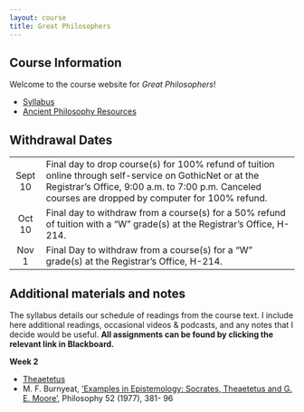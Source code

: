 ```yaml
---
layout: course
title: Great Philosophers
---
```





## Course Information

Welcome to the course website for *Great Philosophers*! 

+ [Syllabus](Syllabus.pdf)
+ [Ancient Philosophy Resources](resources)

## Withdrawal Dates

|         	 |     | 
| :-------------: | ------------- | 
| Sept 10 | Final day to drop course(s) for 100% refund of tuition online through self-service on GothicNet or at the Registrar’s Office, 9:00 a.m. to 7:00 p.m. Canceled courses are dropped by computer for 100% refund. |
| Oct 10 | Final day to withdraw from a course(s) for a 50% refund of tuition with a “W” grade(s) at the Registrar’s Office, H-214. |
| Nov 1  | Final Day to withdraw from a course(s) for a “W” grade(s) at the Registrar’s Office, H-214.|


## Additional materials and notes

The syllabus details our schedule of readings from the course text. I include here additional readings, occasional videos & podcasts, and any notes that I decide would be useful. **All assignments can be found by clicking the relevant link in Blackboard.**

**Week 2**

+ [Theaetetus](/reading/Theaetetus.pdf)
+	M. F. Burnyeat, [‘Examples in Epistemology: Socrates, Theaetetus and G. E. Moore’](reading/examples.pdf), Philosophy 52 (1977), 381- 96
